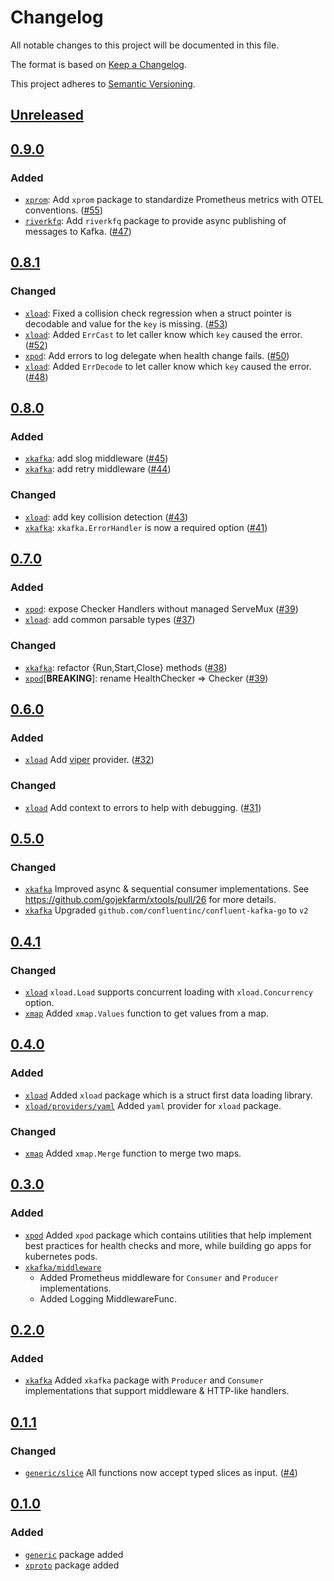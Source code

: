 # Changelog

All notable changes to this project will be documented in this file.

The format is based on [Keep a Changelog](https://keepachangelog.com/en/1.0.0/).

This project adheres to [Semantic Versioning](https://semver.org/spec/v2.0.0.html).

## [Unreleased]

## [0.9.0]

### Added

- [`xprom`](./xprom): Add `xprom` package to standardize Prometheus metrics with OTEL conventions. ([#55](https://github.com/gojekfarm/xtools/pull/55))
- [`riverkfq`](./riverkfq): Add `riverkfq` package to provide async publishing of messages to Kafka. ([#47](https://github.com/gojekfarm/xtools/pull/47))

## [0.8.1]

### Changed

- [`xload`](./xload): Fixed a collision check regression when a struct pointer is decodable and value for the `key` is
  missing. ([#53](https://github.com/gojekfarm/xtools/pull/53))
- [`xload`](./xload): Added `ErrCast` to let caller know which `key` caused the error. ([#52](https://github.com/gojekfarm/xtools/pull/52))
- [`xpod`](./xpod): Add errors to log delegate when health change fails. ([#50](https://github.com/gojekfarm/xtools/pull/50))
- [`xload`](./xload): Added `ErrDecode` to let caller know which `key` caused the error. ([#48](https://github.com/gojekfarm/xtools/pull/48))

## [0.8.0]

### Added

- [`xkafka`](./xkafka): add slog middleware ([#45](https://github.com/gojekfarm/xtools/pull/45))
- [`xkafka`](./xkafka): add retry middleware ([#44](https://github.com/gojekfarm/xtools/pull/44))

### Changed

- [`xload`](./xload): add key collision detection ([#43](https://github.com/gojekfarm/xtools/pull/43))
- [`xkafka`](./xkafka): `xkafka.ErrorHandler` is now a required
  option ([#41](https://github.com/gojekfarm/xtools/pull/41))

## [0.7.0]

### Added

- [`xpod`](./xpod): expose Checker Handlers without managed
  ServeMux ([#39](https://github.com/gojekfarm/xtools/pull/39))
- [`xload`](./xload): add common parsable types ([#37](https://github.com/gojekfarm/xtools/pull/37))

### Changed

- [`xkafka`](./xkafka): refactor {Run,Start,Close} methods ([#38](https://github.com/gojekfarm/xtools/pull/38))
- [`xpod`](./xpod)[**BREAKING**]: rename HealthChecker => Checker ([#39](https://github.com/gojekfarm/xtools/pull/39))

## [0.6.0]

### Added

- [`xload`](./xload) Add [viper](https://github.com/spf13/viper)
  provider. ([#32](https://github.com/gojekfarm/xtools/pull/32))

### Changed

- [`xload`](./xload) Add context to errors to help with debugging. ([#31](https://github.com/gojekfarm/xtools/pull/31))

## [0.5.0]

### Changed

- [`xkafka`](./xkafka) Improved async & sequential consumer implementations.
  See https://github.com/gojekfarm/xtools/pull/26 for more details.
- [`xkafka`](./xkafka) Upgraded `github.com/confluentinc/confluent-kafka-go` to `v2`

## [0.4.1]

### Changed

- [`xload`](./xload) `xload.Load` supports concurrent loading with `xload.Concurrency` option.
- [`xmap`](./xmap) Added `xmap.Values` function to get values from a map.

## [0.4.0]

### Added

- [`xload`](./xload) Added `xload` package which is a struct first data loading library.
- [`xload/providers/yaml`](./xload/providers/yaml) Added `yaml` provider for `xload` package.

### Changed

- [`xmap`](./xmap) Added `xmap.Merge` function to merge two maps.

## [0.3.0]

### Added

- [`xpod`](./xpod) Added `xpod` package which contains utilities that help implement best practices for health checks
  and more, while building go apps for kubernetes pods.
- [`xkafka/middleware`](./xkafka/middleware)
  - Added Prometheus middleware for `Consumer` and `Producer` implementations.
  - Added Logging MiddlewareFunc.

## [0.2.0]

### Added

- [`xkafka`](./xkafka) Added `xkafka` package with `Producer` and `Consumer` implementations that support middleware &
  HTTP-like handlers.

## [0.1.1]

### Changed

- [`generic/slice`](./generic/slice) All functions now accept typed slices as
  input. ([#4](https://github.com/gojekfarm/xtools/pull/4))

## [0.1.0]

### Added

- [`generic`](./generic) package added
- [`xproto`](./xproto) package added

[Unreleased]: https://github.com/gojekfarm/xtools/compare/v0.9.0...HEAD
[0.9.0]: https://github.com/gojekfarm/xtools/releases/tag/v0.9.0
[0.8.1]: https://github.com/gojekfarm/xtools/releases/tag/v0.8.1
[0.8.0]: https://github.com/gojekfarm/xtools/releases/tag/v0.8.0
[0.7.0]: https://github.com/gojekfarm/xtools/releases/tag/v0.7.0
[0.6.0]: https://github.com/gojekfarm/xtools/releases/tag/v0.6.0
[0.5.0]: https://github.com/gojekfarm/xtools/releases/tag/v0.5.0
[0.4.1]: https://github.com/gojekfarm/xtools/releases/tag/v0.4.1
[0.4.0]: https://github.com/gojekfarm/xtools/releases/tag/v0.4.0
[0.3.0]: https://github.com/gojekfarm/xtools/releases/tag/v0.3.0
[0.2.0]: https://github.com/gojekfarm/xtools/releases/tag/v0.2.0
[0.1.1]: https://github.com/gojekfarm/xtools/releases/tag/v0.1.1
[0.1.0]: https://github.com/gojekfarm/xtools/releases/tag/v0.1.0
